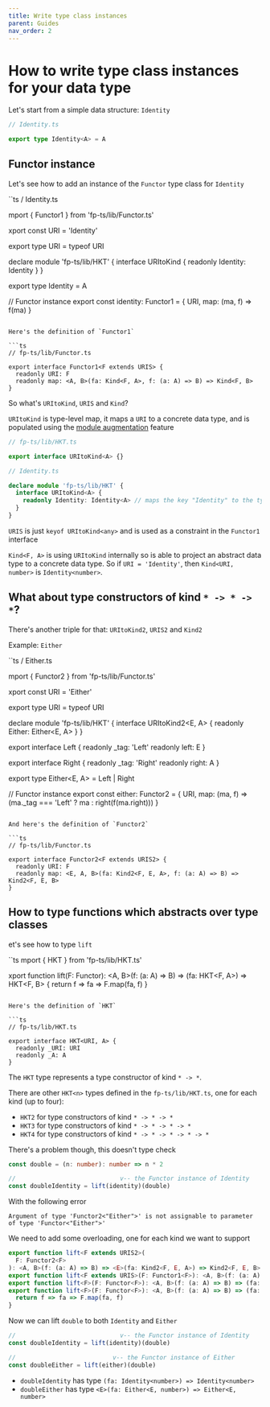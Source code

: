 ```yaml
---
title: Write type class instances
parent: Guides
nav_order: 2
---
```


# How to write type class instances for your data type

Let's start from a simple data structure: `Identity`

```ts
// Identity.ts

export type Identity<A> = A
```

## Functor instance

Let's see how to add an instance of the `Functor` type class for `Identity`

``ts
/ Identity.ts

mport { Functor1 } from 'fp-ts/lib/Functor.ts'

xport const URI = 'Identity'

export type URI = typeof URI

declare module 'fp-ts/lib/HKT' {
  interface URItoKind<A> {
    readonly Identity: Identity<A>
  }
}

export type Identity<A> = A

// Functor instance
export const identity: Functor1<URI> = {
  URI,
  map: (ma, f) => f(ma)
}
```

Here's the definition of `Functor1`

```ts
// fp-ts/lib/Functor.ts

export interface Functor1<F extends URIS> {
  readonly URI: F
  readonly map: <A, B>(fa: Kind<F, A>, f: (a: A) => B) => Kind<F, B>
}
```

So what's `URItoKind`, `URIS` and `Kind`?

`URItoKind` is type-level map, it maps a `URI` to a concrete data type, and is populated using the [module augmentation](https://www.typescriptlang.org/docs/handbook/declaration-merging.html) feature

```ts
// fp-ts/lib/HKT.ts

export interface URItoKind<A> {}
```

```ts
// Identity.ts

declare module 'fp-ts/lib/HKT' {
  interface URItoKind<A> {
    readonly Identity: Identity<A> // maps the key "Identity" to the type `Identity`
  }
}
```

`URIS` is just `keyof URItoKind<any>` and is used as a constraint in the `Functor1` interface

`Kind<F, A>` is using `URItoKind` internally so is able to project an abstract data type to a concrete data type.
So if `URI = 'Identity'`, then `Kind<URI, number>` is `Identity<number>`.

## What about type constructors of kind `* -> * -> *`?

There's another triple for that: `URItoKind2`, `URIS2` and `Kind2`

Example: `Either`

``ts
/ Either.ts

mport { Functor2 } from 'fp-ts/lib/Functor.ts'

xport const URI = 'Either'

export type URI = typeof URI

declare module 'fp-ts/lib/HKT' {
  interface URItoKind2<E, A> {
    readonly Either: Either<E, A>
  }
}

export interface Left<E> {
  readonly _tag: 'Left'
  readonly left: E
}

export interface Right<A> {
  readonly _tag: 'Right'
  readonly right: A
}

export type Either<E, A> = Left<E> | Right<A>

// Functor instance
export const either: Functor2<URI> = {
  URI,
  map: (ma, f) => (ma._tag === 'Left' ? ma : right(f(ma.right)))
}
```

And here's the definition of `Functor2`

```ts
// fp-ts/lib/Functor.ts

export interface Functor2<F extends URIS2> {
  readonly URI: F
  readonly map: <E, A, B>(fa: Kind2<F, E, A>, f: (a: A) => B) => Kind2<F, E, B>
}
```

## How to type functions which abstracts over type classes

et's see how to type `lift`

``ts
mport { HKT } from 'fp-ts/lib/HKT.ts'

xport function lift<F>(F: Functor<F>): <A, B>(f: (a: A) => B) => (fa: HKT<F, A>) => HKT<F, B> {
 return f => fa => F.map(fa, f)
}
```

Here's the definition of `HKT`

```ts
// fp-ts/lib/HKT.ts

export interface HKT<URI, A> {
  readonly _URI: URI
  readonly _A: A
}
```

The `HKT` type represents a type constructor of kind `* -> *`.

There are other `HKT<n>` types defined in the `fp-ts/lib/HKT.ts`, one for each kind (up to four):

- `HKT2` for type constructors of kind `* -> * -> *`
- `HKT3` for type constructors of kind `* -> * -> * -> *`
- `HKT4` for type constructors of kind `* -> * -> * -> * -> *`

There's a problem though, this doesn't type check

```ts
const double = (n: number): number => n * 2

//                             v-- the Functor instance of Identity
const doubleIdentity = lift(identity)(double)
```

With the following error

```
Argument of type 'Functor2<"Either">' is not assignable to parameter of type 'Functor<"Either">'
```

We need to add some overloading, one for each kind we want to support

```ts
export function lift<F extends URIS2>(
  F: Functor2<F>
): <A, B>(f: (a: A) => B) => <E>(fa: Kind2<F, E, A>) => Kind2<F, E, B>
export function lift<F extends URIS>(F: Functor1<F>): <A, B>(f: (a: A) => B) => (fa: Kind<F, A>) => Kind<F, B>
export function lift<F>(F: Functor<F>): <A, B>(f: (a: A) => B) => (fa: HKT<F, A>) => HKT<F, B>
export function lift<F>(F: Functor<F>): <A, B>(f: (a: A) => B) => (fa: HKT<F, A>) => HKT<F, B> {
  return f => fa => F.map(fa, f)
}
```

Now we can lift `double` to both `Identity` and `Either`

```ts
//                             v-- the Functor instance of Identity
const doubleIdentity = lift(identity)(double)

//                           v-- the Functor instance of Either
const doubleEither = lift(either)(double)
```

- `doubleIdentity` has type `(fa: Identity<number>) => Identity<number>`
- `doubleEither` has type `<E>(fa: Either<E, number>) => Either<E, number>`
